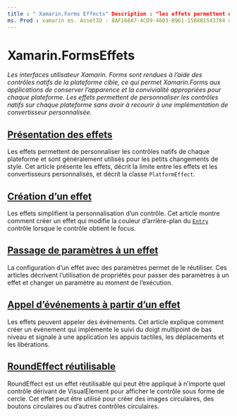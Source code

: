 ```yaml
---
title : " Xamarin.Forms Effects" Description : "les effets permettent de personnaliser les contrôles natifs sur chaque plateforme sans avoir à recourir à une implémentation de convertisseur personnalisée."
ms. Prod : xamarin ms. AssetID : 8AF168A7-4CD9-4603-B961-15B8B1543784 ms. Technology : xamarin-Forms Author : davidbritch ms. Author : dabritch ms. Date : 03/01/2017 No-Loc : [ Xamarin.Forms , Xamarin.Essentials ]
---
```


# <a name="xamarinforms-effects"></a>Xamarin.FormsEffets

_Les interfaces utilisateur Xamarin. Forms sont rendues à l’aide des contrôles natifs de la plateforme cible, ce qui permet Xamarin.Forms aux applications de conserver l’apparence et la convivialité appropriées pour chaque plateforme. Les effets permettent de personnaliser les contrôles natifs sur chaque plateforme sans avoir à recourir à une implémentation de convertisseur personnalisée._

## <a name="introduction-to-effects"></a>[Présentation des effets](introduction.md)

Les effets permettent de personnaliser les contrôles natifs de chaque plateforme et sont généralement utilisés pour les petits changements de style. Cet article présente les effets, décrit la limite entre les effets et les convertisseurs personnalisés, et décrit la classe `PlatformEffect`.

## <a name="creating-an-effect"></a>[Création d’un effet](creating.md)

Les effets simplifient la personnalisation d’un contrôle. Cet article montre comment créer un effet qui modifie la couleur d’arrière-plan du [`Entry`](xref:Xamarin.Forms.Entry) contrôle lorsque le contrôle obtient le focus.

## <a name="passing-parameters-to-an-effect"></a>[Passage de paramètres à un effet](passing-parameters/index.md)

La configuration d’un effet avec des paramètres permet de le réutiliser. Ces articles décrivent l’utilisation de propriétés pour passer des paramètres à un effet et changer un paramètre au moment de l’exécution.

## <a name="invoking-events-from-an-effect"></a>[Appel d’événements à partir d’un effet](touch-tracking.md)

Les effets peuvent appeler des événements. Cet article explique comment créer un événement qui implémente le suivi du doigt multipoint de bas niveau et signale à une application les appuis tactiles, les déplacements et les libérations.

## <a name="reusable-roundeffect"></a>[RoundEffect réutilisable](reusable-roundeffect.md)

RoundEffect est un effet réutilisable qui peut être appliqué à n’importe quel contrôle dérivant de VisualElement pour afficher le contrôle sous forme de cercle. Cet effet peut être utilisé pour créer des images circulaires, des boutons circulaires ou d’autres contrôles circulaires.
